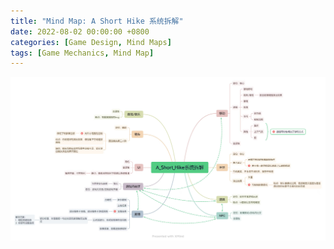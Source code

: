 ```yaml
---
title: "Mind Map: A Short Hike 系统拆解"
date: 2022-08-02 00:00:00 +0800
categories: [Game Design, Mind Maps]
tags: [Game Mechanics, Mind Map]
---
```


![A Short Hike 系统拆解](/assets/img/GameDesignNotes/MindMaps/A%20Short%20Hike.jpg)